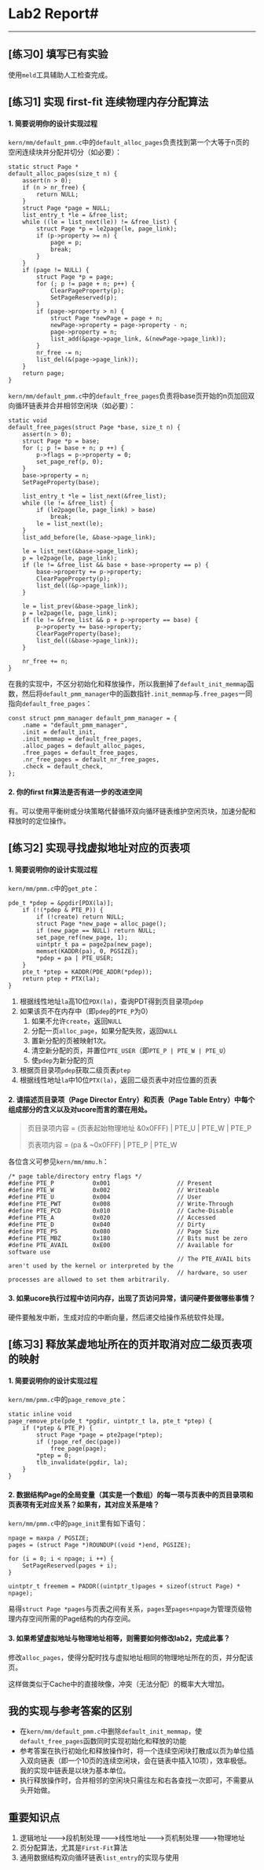 # Lab2 Report#
---
## [练习0] 填写已有实验 ##

使用`meld`工具辅助人工检查完成。

## [练习1] 实现 first-fit 连续物理内存分配算法 ##

#### 1. 简要说明你的设计实现过程 ####

`kern/mm/default_pmm.c`中的`default_alloc_pages`负责找到第一个大等于n页的空闲连续块并分配并切分（如必要）：

	static struct Page *
	default_alloc_pages(size_t n) {
	    assert(n > 0);
	    if (n > nr_free) {
	        return NULL;
	    }
	    struct Page *page = NULL;
	    list_entry_t *le = &free_list;
	    while ((le = list_next(le)) != &free_list) {
	        struct Page *p = le2page(le, page_link);
	        if (p->property >= n) {
	            page = p;
	            break;
	        }
	    }
	    if (page != NULL) {
	        struct Page *p = page;
	        for (; p != page + n; p++) {
	            ClearPageProperty(p);
	            SetPageReserved(p);
	        }
	        if (page->property > n) {
	            struct Page *newPage = page + n;
	            newPage->property = page->property - n;
	            page->property = n;
	            list_add(&page->page_link, &(newPage->page_link));
	        }
	        nr_free -= n;
	        list_del(&(page->page_link));
	    }
	    return page;
	}


`kern/mm/default_pmm.c`中的`default_free_pages`负责将base页开始的n页加回双向循环链表并合并相邻空闲块（如必要）：

	static void
	default_free_pages(struct Page *base, size_t n) {
	    assert(n > 0);
	    struct Page *p = base;
	    for (; p != base + n; p ++) {
	        p->flags = p->property = 0;
	        set_page_ref(p, 0);
	    }
	    base->property = n;
	    SetPageProperty(base);
	
	    list_entry_t *le = list_next(&free_list);
	    while (le != &free_list) {
	        if (le2page(le, page_link) > base)
	            break;
	        le = list_next(le);
	    }
	    list_add_before(le, &base->page_link);
	
	    le = list_next(&base->page_link);
	    p = le2page(le, page_link);
	    if (le != &free_list && base + base->property == p) {
	        base->property += p->property;
	        ClearPageProperty(p);
	        list_del((&p->page_link));
	    }
	
	    le = list_prev(&base->page_link);
	    p = le2page(le, page_link);
	    if (le != &free_list && p + p->property == base) {
	        p->property += base->property;
	        ClearPageProperty(base);
	        list_del((&base->page_link));
	    }
	
	    nr_free += n;
	}

在我的实现中，不区分初始化和释放操作，所以我删掉了`default_init_memmap`函数，然后将`default_pmm_manager`中的函数指针`.init_memmap`与`.free_pages`一同指向`default_free_pages`：

	const struct pmm_manager default_pmm_manager = {
	    .name = "default_pmm_manager",
	    .init = default_init,
	    .init_memmap = default_free_pages,
	    .alloc_pages = default_alloc_pages,
	    .free_pages = default_free_pages,
	    .nr_free_pages = default_nr_free_pages,
	    .check = default_check,
	};


#### 2. 你的first fit算法是否有进一步的改进空间 ####

有。可以使用平衡树或分块策略代替循环双向循环链表维护空闲页块，加速分配和释放时的定位操作。

## [练习2] 实现寻找虚拟地址对应的页表项 ##

#### 1. 简要说明你的设计实现过程 ####

`kern/mm/pmm.c`中的`get_pte`：

	pde_t *pdep = &pgdir[PDX(la)];
	    if (!(*pdep & PTE_P)) {
	        if (!create) return NULL;
	        struct Page *new_page = alloc_page();
	        if (new_page == NULL) return NULL;
	        set_page_ref(new_page, 1);
	        uintptr_t pa = page2pa(new_page);
	        memset(KADDR(pa), 0, PGSIZE);
	        *pdep = pa | PTE_USER;
	    }
	    pte_t *ptep = KADDR(PDE_ADDR(*pdep));
	    return ptep + PTX(la);
	}

1. 根据线性地址`la`高10位`PDX(la)`，查询PDT得到页目录项`pdep`
2. 如果该页不在内存中（即`pdep`的`PTE_P`为0）	
	1. 如果不允许`create`，返回`NULL`
	2. 分配一页`alloc_page`，如果分配失败，返回`NULL`
	3. 置新分配的页被映射1次。
	4. 清空新分配的页，并置位`PTE_USER`（即`PTE_P | PTE_W | PTE_U`）
	5. 使`pdep`为新分配的页
3. 根据页目录项`pdep`获取二级页表`ptep`
4. 根据线性地址`la`中10位`PTX(la)`，返回二级页表中对应位置的页表

#### 2. 请描述页目录项（Page Director Entry）和页表（Page Table Entry）中每个组成部分的含义以及对ucore而言的潜在用处。 ####

>页目录项内容 = (页表起始物理地址 &0x0FFF) | PTE_U | PTE_W | PTE_P
>
>页表项内容 = (pa & ~0x0FFF) | PTE_P | PTE_W

各位含义可参见`kern/mm/mmu.h`：

	/* page table/directory entry flags */
	#define PTE_P           0x001                   // Present
	#define PTE_W           0x002                   // Writeable
	#define PTE_U           0x004                   // User
	#define PTE_PWT         0x008                   // Write-Through
	#define PTE_PCD         0x010                   // Cache-Disable
	#define PTE_A           0x020                   // Accessed
	#define PTE_D           0x040                   // Dirty
	#define PTE_PS          0x080                   // Page Size
	#define PTE_MBZ         0x180                   // Bits must be zero
	#define PTE_AVAIL       0xE00                   // Available for software use
	                                                // The PTE_AVAIL bits aren't used by the kernel or interpreted by the
	                                                // hardware, so user processes are allowed to set them arbitrarily.

#### 3. 如果ucore执行过程中访问内存，出现了页访问异常，请问硬件要做哪些事情？ ####

硬件要触发中断，生成对应的中断向量，然后递交给操作系统软件处理。

## [练习3] 释放某虚地址所在的页并取消对应二级页表项的映射 ##

#### 1. 简要说明你的设计实现过程 ####

`kern/mm/pmm.c`中的`page_remove_pte`：

	static inline void
	page_remove_pte(pde_t *pgdir, uintptr_t la, pte_t *ptep) {
	    if (*ptep & PTE_P) {
	        struct Page *page = pte2page(*ptep);
	        if (!page_ref_dec(page))
	            free_page(page);
	        *ptep = 0;
	        tlb_invalidate(pgdir, la);
	    }
	}

#### 2. 数据结构Page的全局变量（其实是一个数组）的每一项与页表中的页目录项和页表项有无对应关系？如果有，其对应关系是啥？ ####

`kern/mm/pmm.c`中的`page_init`里有如下语句：

    npage = maxpa / PGSIZE;
    pages = (struct Page *)ROUNDUP((void *)end, PGSIZE);

    for (i = 0; i < npage; i ++) {
        SetPageReserved(pages + i);
    }

    uintptr_t freemem = PADDR((uintptr_t)pages + sizeof(struct Page) * npage);

易得`struct Page *pages`与页表之间有关系，`pages`至`pages+npage`为管理页级物理内存空间所需的Page结构的内存空间。

#### 3. 如果希望虚拟地址与物理地址相等，则需要如何修改lab2，完成此事？ ####

修改`alloc_pages`，使得分配时找与虚拟地址相同的物理地址所在的页，并分配该页。

这样做类似于Cache中的直接映像，冲突（无法分配）的概率大大增加。

## 我的实现与参考答案的区别 ##

* 在`kern/mm/default_pmm.c`中删除`default_init_memmap`，使`default_free_pages`函数同时实现初始化和释放的功能
* 参考答案在执行初始化和释放操作时，将一个连续空闲块打散成以页为单位插入双向链表（即一个10页的连续空闲块，会在链表中插入10项），效率极低。我的实现中链表是以块为基本单位。
* 执行释放操作时，合并相邻的空闲块只需往左和右各查找一次即可，不需要从头开始做。

## 重要知识点 ##
1. 逻辑地址--->段机制处理--->线性地址--->页机制处理--->物理地址
2. 页分配算法，尤其是`First-Fit`算法
3. 通用数据结构双向循环链表`list_entry`的实现与使用